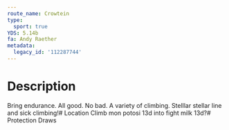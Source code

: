 ```yaml
---
route_name: Crowtein
type:
  sport: true
YDS: 5.14b
fa: Andy Raether
metadata:
  legacy_id: '112287744'
---
```

# Description
Bring endurance. All good. No bad. A variety of climbing. Stelllar stellar line and sick climbing!# Location
Climb mon potosi 13d into fight milk 13d?# Protection
Draws